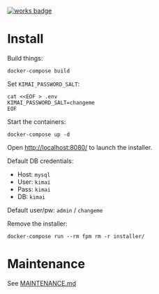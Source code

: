 [![works badge](https://cdn.rawgit.com/nikku/works-on-my-machine/v0.2.0/badge.svg)](https://github.com/nikku/works-on-my-machine)

# Install

Build things:
```
docker-compose build
```

Set `KIMAI_PASSWORD_SALT`:
```
cat <<EOF > .env
KIMAI_PASSWORD_SALT=changeme
EOF
```

Start the containers:
```
docker-compose up -d
```

Open [http://localhost:8080/](http://localhost:8080/) to launch the installer.

Default DB credentials:

- Host: `mysql`
- User: `kimai`
- Pass: `kimai`
- DB: `kimai`

Default user/pw: `admin` / `changeme`

Remove the installer:
```
docker-compose run --rm fpm rm -r installer/
```


# Maintenance
See [MAINTENANCE.md](MAINTENANCE.md)
